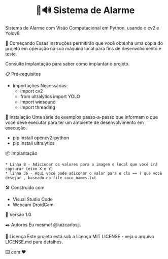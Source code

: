 <h1 align='center'>🎥🔊 Sistema de Alarme </h1>
Sistema de Alarme com Visão Computacional em Python, usando o cv2 e Yolov8.

🚀 Começando
Essas instruções permitirão que você obtenha uma cópia do projeto em operação na sua máquina local para fins de desenvolvimento e teste.

Consulte Implantação para saber como implantar o projeto.

📋 Pré-requisitos
* Importações Necessárias:
    - import cv2 
    - from ultralytics import YOLO
    - import winsound
    - import threading

🔧 Instalação
Uma série de exemplos passo-a-passo que informam o que você deve executar para ter um ambiente de desenvolvimento em execução.

 - pip install opencv2-python
 - pip install ultralytics


📦 Implantação

    * Linha 8 - Adicionar os valores para a imagem e local que você irá capturar (eixo X e Y)
    * linha 36 - Aqui você pode adiconar o valor para o cls == ? que você desejar , baseado no file coco_names.txt


🛠️ Construído com

* Visual Studio Code
* Webcam DroidCam

📌 Versão
1.0 


✒️ Autores
Eu mesmo! @luizcarlosjj.


📄 Licença
Este projeto está sob a licença MIT LICENSE - veja o arquivo LICENSE.md para detalhes.


⌨️ com ❤️
